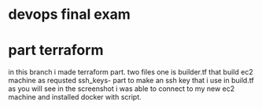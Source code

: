 ﻿# devops final exam
 # part terraform

in this branch i made terraform part.
two files one is builder.tf that build ec2 machine as requsted
ssh_keys- part to make an ssh key that i use in build.tf
as you will see in the screenshot i was able to connect to my new ec2 machine and installed docker with script.
